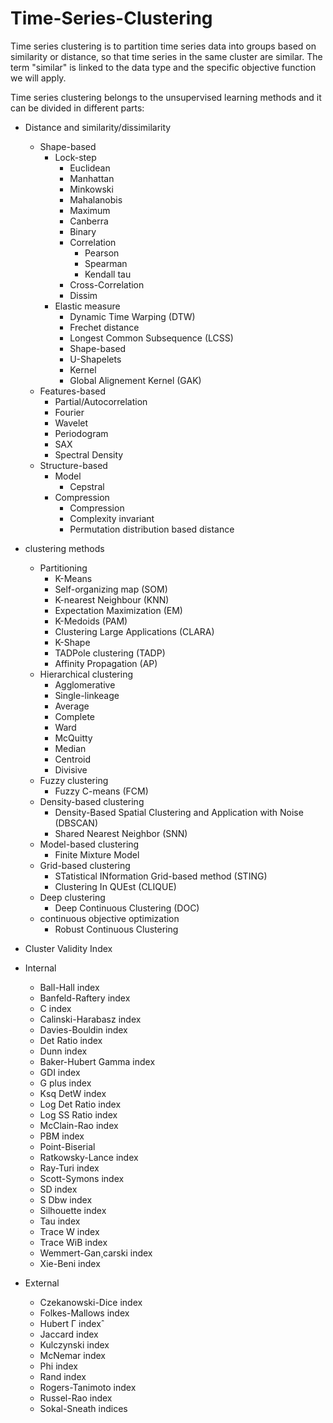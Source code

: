 # Time-Series-Clustering

Time series clustering is to partition time series data into groups based on similarity or distance, so that time series in the same cluster are similar. The term "similar" is linked to the data type and the specific objective function we will apply.

Time series clustering belongs to the unsupervised learning methods and it can be divided in different parts:

- Distance and similarity/dissimilarity
  - Shape-based
    - Lock-step
      - Euclidean
      - Manhattan
      - Minkowski
      - Mahalanobis
      - Maximum
      - Canberra
      - Binary
      - Correlation
        - Pearson
        - Spearman
        - Kendall tau
      - Cross-Correlation
      - Dissim
    - Elastic measure
      - Dynamic Time Warping (DTW)
      - Frechet distance
      - Longest Common Subsequence (LCSS)
      - Shape-based
      - U-Shapelets
      - Kernel
      - Global Alignement Kernel (GAK)
  - Features-based
    - Partial/Autocorrelation
    - Fourier
    - Wavelet
    - Periodogram
    - SAX
    - Spectral Density
  - Structure-based
    - Model
      - Cepstral
    - Compression
      - Compression
      - Complexity invariant
      - Permutation distribution based distance
      
    
- clustering methods
  - Partitioning
    - K-Means
    - Self-organizing map (SOM)
    - K-nearest Neighbour (KNN)
    - Expectation Maximization (EM)
    - K-Medoids (PAM)
    - Clustering Large Applications (CLARA)
    - K-Shape
    - TADPole clustering (TADP)
    - Affinity Propagation (AP)
  - Hierarchical clustering
    - Agglomerative
     - Single-linkeage
     - Average
     - Complete
     - Ward
     - McQuitty
     - Median
     - Centroid
    - Divisive
  - Fuzzy clustering
    - Fuzzy C-means (FCM)
  - Density-based clustering
    - Density-Based Spatial Clustering and Application with Noise (DBSCAN)
    - Shared Nearest Neighbor (SNN)
  - Model-based clustering
    - Finite Mixture Model
  - Grid-based clustering
    - STatistical INformation Grid-based method (STING)
    - Clustering In QUEst (CLIQUE)
  - Deep clustering
    - Deep Continuous Clustering (DOC)
  - continuous objective optimization
    - Robust Continuous Clustering
 
 - Cluster Validity Index
  - Internal
    - Ball-Hall index
    - Banfeld-Raftery index
    - C index
    - Calinski-Harabasz index
    - Davies-Bouldin index
    - Det Ratio index
    - Dunn index
    - Baker-Hubert Gamma index
    - GDI index
    - G plus index
    - Ksq DetW index
    - Log Det Ratio index
    - Log SS Ratio index
    - McClain-Rao index
    - PBM index
    - Point-Biserial
    - Ratkowsky-Lance index
    - Ray-Turi index
    - Scott-Symons index
    - SD index
    - S Dbw index
    - Silhouette index
    - Tau index
    - Trace W index
    - Trace WiB index
    - Wemmert-Gan¸carski index
    - Xie-Beni index
  - External
    - Czekanowski-Dice index
    - Folkes-Mallows index
    - Hubert Γ indexˆ
    - Jaccard index
    - Kulczynski index
    - McNemar index
    - Phi index
    - Rand index
    - Rogers-Tanimoto index
    - Russel-Rao index
    - Sokal-Sneath indices
    
  
  
 
